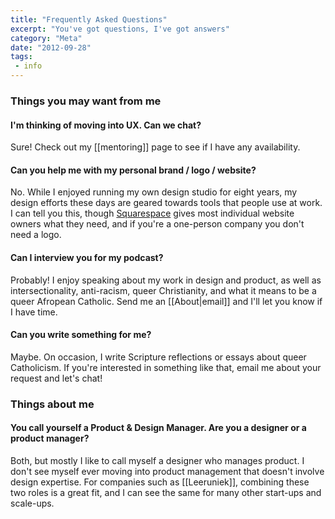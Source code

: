 ```yaml
---
title: "Frequently Asked Questions"
excerpt: "You've got questions, I've got answers"
category: "Meta"
date: "2012-09-28"
tags:
 - info
---
```

### Things you may want from me

#### I'm thinking of moving into UX. Can we chat?
Sure! Check out my [[mentoring]] page to see if I have any availability.

#### Can you help me with my personal brand / logo / website?
No. While I enjoyed running my own design studio for eight years, my design efforts these days are geared towards tools that people use at work. I can tell you this, though [Squarespace](https://www.squarespace.com/) gives most individual website owners what they need, and if you're a one-person company you don't need a logo.

#### Can I interview you for my podcast?
Probably! I enjoy speaking about my work in design and product, as well as intersectionality, anti-racism, queer Christianity, and what it means to be a queer Afropean Catholic. Send me an [[About|email]] and I'll let you know if I have time.

#### Can you write something for me?
Maybe. On occasion, I write Scripture reflections or essays about queer Catholicism. If you're interested in something like that, email me about your request and let's chat!

### Things about me

#### You call yourself a Product & Design Manager. Are you a designer or a product manager?
Both, but mostly I like to call myself a designer who manages product. I don't see myself ever moving into product management that doesn't involve design expertise. For companies such as [[Leeruniek]], combining these two roles is a great fit, and I can see the same for many other start-ups and scale-ups.

 

